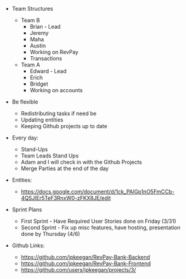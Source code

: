 - Team Structures
	- Team B 
		- Brian - Lead
		- Jeremy
		- Maha
		- Austin
		- Working on RevPay
		- Transactions
	- Team A
		- Edward - Lead
		- Erich
		- Bridget
		- Working on accounts

- Be flexible
	- Redistributing tasks if need be
	- Updating entities
	- Keeping Github projects up to date

- Every day:
    - Stand-Ups
	- Team Leads Stand Ups
	- Adam and I will check in with the Github Projects
	- Merge Parties at the end of the day

- Entities:
	- https://docs.google.com/document/d/1ck_PAlGp1nO5FmCCb-4QSJIEr5TeF3RnxW0-zFKX8JE/edit

- Sprint Plans
    - First Sprint - Have Required User Stories done on Friday (3/31)
    - Second Sprint - Fix up misc features, have hosting, presentation done by Thursday (4/6)

- Github Links:
    - https://github.com/jpkeegan/RevPay-Bank-Backend
    - https://github.com/jpkeegan/RevPay-Bank-Frontend
    - https://github.com/users/jpkeegan/projects/3/